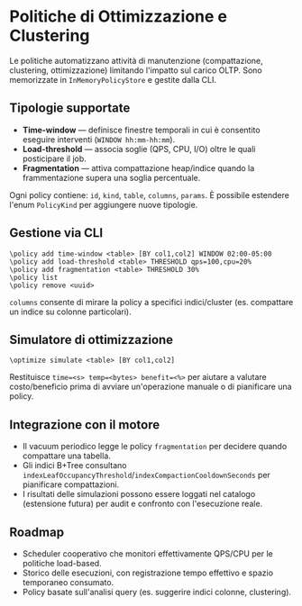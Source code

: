 # Politiche di Ottimizzazione e Clustering

Le politiche automatizzano attività di manutenzione (compattazione, clustering, ottimizzazione) limitando l'impatto sul carico OLTP. Sono memorizzate in `InMemoryPolicyStore` e gestite dalla CLI.

## Tipologie supportate
- **Time-window** — definisce finestre temporali in cui è consentito eseguire interventi (`WINDOW hh:mm-hh:mm`).
- **Load-threshold** — associa soglie (QPS, CPU, I/O) oltre le quali posticipare il job.
- **Fragmentation** — attiva compattazione heap/indice quando la frammentazione supera una soglia percentuale.

Ogni policy contiene: `id`, `kind`, `table`, `columns`, `params`. È possibile estendere l'enum `PolicyKind` per aggiungere nuove tipologie.

## Gestione via CLI
```
\policy add time-window <table> [BY col1,col2] WINDOW 02:00-05:00
\policy add load-threshold <table> THRESHOLD qps=100,cpu=20%
\policy add fragmentation <table> THRESHOLD 30%
\policy list
\policy remove <uuid>
```
`columns` consente di mirare la policy a specifici indici/cluster (es. compattare un indice su colonne particolari).

## Simulatore di ottimizzazione
```
\optimize simulate <table> [BY col1,col2]
```
Restituisce `time=<s> temp=<bytes> benefit=<%>` per aiutare a valutare costo/beneficio prima di avviare un'operazione manuale o di pianificare una policy.

## Integrazione con il motore
- Il vacuum periodico legge le policy `fragmentation` per decidere quando compattare una tabella.
- Gli indici B+Tree consultano `indexLeafOccupancyThreshold`/`indexCompactionCooldownSeconds` per pianificare compattazioni.
- I risultati delle simulazioni possono essere loggati nel catalogo (estensione futura) per audit e confronto con l'esecuzione reale.

## Roadmap
- Scheduler cooperativo che monitori effettivamente QPS/CPU per le politiche load-based.
- Storico delle esecuzioni, con registrazione tempo effettivo e spazio temporaneo consumato.
- Policy basate sull'analisi query (es. suggerire indici colonne, clustering).
